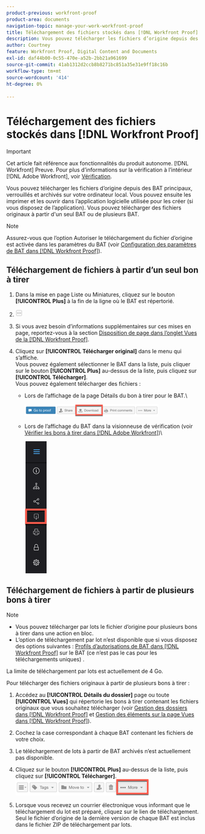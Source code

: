 ```yaml
---
product-previous: workfront-proof
product-area: documents
navigation-topic: manage-your-work-workfront-proof
title: Téléchargement des fichiers stockés dans [!DNL Workfront Proof]
description: Vous pouvez télécharger les fichiers d’origine depuis des BAT principaux, verrouillés et archivés sur votre ordinateur local. Vous pouvez ensuite les imprimer et les ouvrir dans l’application logicielle utilisée pour les créer (si vous disposez de l’application). Vous pouvez télécharger des fichiers originaux à partir d'un seul BAT ou de plusieurs BAT.
author: Courtney
feature: Workfront Proof, Digital Content and Documents
exl-id: daf44b00-0c55-470e-a52b-2bb21a961699
source-git-commit: 41ab1312d2ccb8b8271bc851a35e31e9ff18c16b
workflow-type: tm+mt
source-wordcount: '414'
ht-degree: 0%

---
```


# Téléchargement des fichiers stockés dans [!DNL Workfront Proof]

>[!IMPORTANT]
>
>Cet article fait référence aux fonctionnalités du produit autonome. [!DNL Workfront] Preuve. Pour plus d’informations sur la vérification à l’intérieur [!DNL Adobe Workfront], voir [Vérification](../../../review-and-approve-work/proofing/proofing.md).

Vous pouvez télécharger les fichiers d’origine depuis des BAT principaux, verrouillés et archivés sur votre ordinateur local. Vous pouvez ensuite les imprimer et les ouvrir dans l’application logicielle utilisée pour les créer (si vous disposez de l’application). Vous pouvez télécharger des fichiers originaux à partir d&#39;un seul BAT ou de plusieurs BAT.

>[!NOTE]
>
>Assurez-vous que l’option Autoriser le téléchargement du fichier d’origine est activée dans les paramètres du BAT (voir [Configuration des paramètres de BAT dans [!DNL Workfront Proof]](../../../workfront-proof/wp-work-proofsfiles/manage-your-work/configure-proof-settings.md)).

## Téléchargement de fichiers à partir d’un seul bon à tirer

1. Dans la mise en page Liste ou Miniatures, cliquez sur le bouton **[!UICONTROL Plus]** à la fin de la ligne où le BAT est répertorié.
1. ![More_button_small.png](assets/more-button-small.png)

1. Si vous avez besoin d’informations supplémentaires sur ces mises en page, reportez-vous à la section [Disposition de page dans l’onglet Vues de la [!DNL Workfront Proof]](../../../workfront-proof/wp-work-proofsfiles/basic-features/page-layout-view.md).
1. Cliquez sur **[!UICONTROL Télécharger original]** dans le menu qui s’affiche.\
   Vous pouvez également sélectionner le BAT dans la liste, puis cliquer sur le bouton **[!UICONTROL Plus]** au-dessus de la liste, puis cliquez sur **[!UICONTROL Télécharger]**.\
   Vous pouvez également télécharger des fichiers :

   * Lors de l’affichage de la page Détails du bon à tirer pour le BAT.\

      ![Download_btn_in_Proof_Details.png](assets/download-btn-in-proof-details-350x32.png)

   * Lors de l’affichage du BAT dans la visionneuse de vérification (voir [Vérifier les bons à tirer dans [!DNL Adobe Workfront]](../../../review-and-approve-work/proofing/reviewing-proofs-within-workfront/review-proofs-in-wf.md))\

      ![download_proof_btn_in_viewer.png](assets/download-proof-btn-in-viewer.png)

## Téléchargement de fichiers à partir de plusieurs bons à tirer

>[!NOTE]
>
>* Vous pouvez télécharger par lots le fichier d’origine pour plusieurs bons à tirer dans une action en bloc.
>* L’option de téléchargement par lot n’est disponible que si vous disposez des options suivantes : [Profils d’autorisations de BAT dans [!DNL Workfront Proof]](../../../workfront-proof/wp-acct-admin/account-settings/proof-perm-profiles-in-wp.md) sur le BAT (ce n’est pas le cas pour les téléchargements uniques) .
>




La limite de téléchargement par lots est actuellement de 4 Go.

Pour télécharger des fichiers originaux à partir de plusieurs bons à tirer :

1. Accédez au **[!UICONTROL Détails du dossier]** page ou toute **[!UICONTROL Vues]** qui répertorie les bons à tirer contenant les fichiers originaux que vous souhaitez télécharger (voir [Gestion des dossiers dans [!DNL Workfront Proof]](../../../workfront-proof/wp-work-proofsfiles/organize-your-work/manage-folders.md) et [Gestion des éléments sur la page Vues dans [!DNL Workfront Proof]](../../../workfront-proof/wp-work-proofsfiles/manage-your-work/manage-items-on-views-page.md)).

1. Cochez la case correspondant à chaque BAT contenant les fichiers de votre choix.
1. Le téléchargement de lots à partir de BAT archivés n’est actuellement pas disponible.
1. Cliquez sur le bouton **[!UICONTROL Plus]** au-dessus de la liste, puis cliquez sur **[!UICONTROL Télécharger]**.\
   ![More_button_above_lists.png](assets/more-button-above-lists-350x42.png)

1. Lorsque vous recevez un courrier électronique vous informant que le téléchargement du lot est préparé, cliquez sur le lien de téléchargement.\
   Seul le fichier d’origine de la dernière version de chaque BAT est inclus dans le fichier ZIP de téléchargement par lots.
